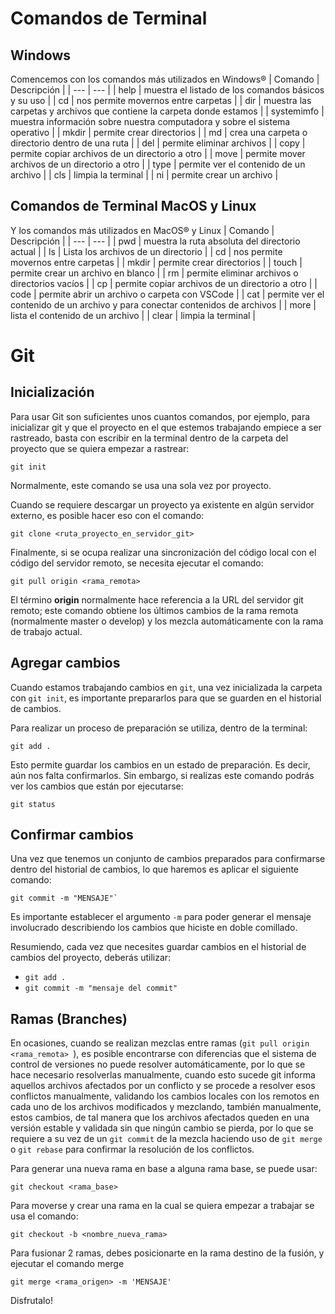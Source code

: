 # Comandos de Terminal

## Windows

Comencemos con los comandos más utilizados en Windows®
| Comando | Descripción |
| --- | --- |
| help | muestra el listado de los comandos básicos y su uso |
| cd | nos permite movernos entre carpetas |
| dir | muestra las carpetas y archivos que contiene la carpeta donde estamos |
| systemimfo | muestra información sobre nuestra computadora y sobre el sistema operativo |
| mkdir | permite crear directorios |
| md | crea una carpeta o directorio dentro de una ruta |
| del | permite eliminar archivos |
| copy | permite copiar archivos de un directorio a otro |
| move | permite mover archivos de un directorio a otro |
| type | permite ver el contenido de un archivo |
| cls | limpia la terminal |
| ni | permite crear un archivo |

## Comandos de Terminal MacOS y Linux

Y los comandos más utilizados en MacOS® y Linux
| Comando | Descripción |
| --- | --- |
| pwd | muestra la ruta absoluta del directorio actual |
| ls | Lista los archivos de un directorio |
| cd | nos permite movernos entre carpetas |
| mkdir | permite crear directorios |
| touch | permite crear un archivo en blanco |
| rm | permite eliminar archivos o directorios vacíos |
| cp | permite copiar archivos de un directorio a otro |
| code | permite abrir un archivo o carpeta con VSCode |
| cat | permite ver el contenido de un archivo y para conectar contenidos de archivos |
| more | lista el contenido de un archivo |
| clear | limpia la terminal |

# Git

## Inicialización

Para usar Git son suficientes unos cuantos comandos, por ejemplo, para inicializar git y que el proyecto en el que estemos trabajando empiece a ser rastreado, basta con escribir en la terminal dentro de la carpeta del proyecto que se quiera empezar a rastrear:

```shell
git init
```

Normalmente, este comando se usa una sola vez por proyecto.

Cuando se requiere descargar un proyecto ya existente en algún servidor externo, es posible hacer eso con el comando:

```shell
git clone <ruta_proyecto_en_servidor_git>
```

Finalmente, si se ocupa realizar una sincronización del código local con el código del servidor remoto, se necesita ejecutar el comando:

```shell
git pull origin <rama_remota>
```

El término **origin** normalmente hace referencia a la URL del servidor git remoto; este comando obtiene los últimos cambios de la rama remota (normalmente master o develop) y los mezcla automáticamente con la rama de trabajo actual.

## Agregar cambios

Cuando estamos trabajando cambios en `git`, una vez inicializada la carpeta con `git init`, es importante prepararlos para que se guarden en el historial de cambios.

Para realizar un proceso de preparación se utiliza, dentro de la terminal:

```shell
git add .
```

Esto permite guardar los cambios en un estado de preparación. Es decir, aún nos falta confirmarlos. Sin embargo, si realizas este comando podrás ver los cambios que están por ejecutarse:

```shell
git status
```

## Confirmar cambios

Una vez que tenemos un conjunto de cambios preparados para confirmarse dentro del historial de cambios, lo que haremos es aplicar el siguiente comando:

```shell
git commit -m "MENSAJE"`
```

Es importante establecer el argumento `-m` para poder generar el mensaje involucrado describiendo los cambios que hiciste en doble comillado.

Resumiendo, cada vez que necesites guardar cambios en el historial de cambios del proyecto, deberás utilizar:

- `git add .`
- `git commit -m "mensaje del commit"`

## Ramas (Branches)

En ocasiones, cuando se realizan mezclas entre ramas (`git pull origin <rama_remota> `), es posible encontrarse con diferencias que el sistema de control de versiones no puede resolver automáticamente, por lo que se hace necesario resolverlas manualmente, cuando esto sucede git informa aquellos archivos afectados por un conflicto y se procede a resolver esos conflictos manualmente, validando los cambios locales con los remotos en cada uno de los archivos modificados y mezclando, también manualmente, estos cambios, de tal manera que los archivos afectados queden en una versión estable y validada sin que ningún cambio se pierda, por lo que se requiere a su vez de un `git commit` de la mezcla haciendo uso de `git merge` o `git rebase` para confirmar la resolución de los conflictos.

Para generar una nueva rama en base a alguna rama base, se puede usar:

```shell
git checkout <rama_base>
```

Para moverse y crear una rama en la cual se quiera empezar a trabajar se usa el comando:

```shell
git checkout -b <nombre_nueva_rama>
```

Para fusionar 2 ramas, debes posicionarte en la rama destino de la fusión, y ejecutar el comando merge

```shell
git merge <rama_origen> -m 'MENSAJE'
```

Disfrutalo!
